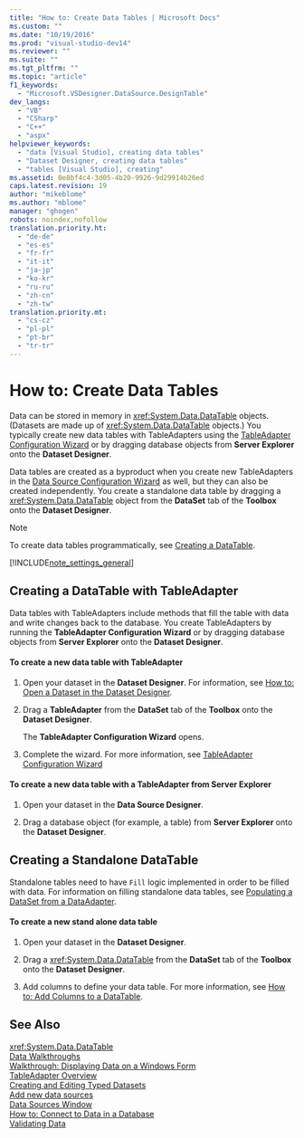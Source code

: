 ```yaml
---
title: "How to: Create Data Tables | Microsoft Docs"
ms.custom: ""
ms.date: "10/19/2016"
ms.prod: "visual-studio-dev14"
ms.reviewer: ""
ms.suite: ""
ms.tgt_pltfrm: ""
ms.topic: "article"
f1_keywords: 
  - "Microsoft.VSDesigner.DataSource.DesignTable"
dev_langs: 
  - "VB"
  - "CSharp"
  - "C++"
  - "aspx"
helpviewer_keywords: 
  - "data [Visual Studio], creating data tables"
  - "Dataset Designer, creating data tables"
  - "tables [Visual Studio], creating"
ms.assetid: 0e8bf4c4-3d05-4b20-9926-9d29914b26ed
caps.latest.revision: 19
author: "mikeblome"
ms.author: "mblome"
manager: "ghogen"
robots: noindex,nofollow
translation.priority.ht: 
  - "de-de"
  - "es-es"
  - "fr-fr"
  - "it-it"
  - "ja-jp"
  - "ko-kr"
  - "ru-ru"
  - "zh-cn"
  - "zh-tw"
translation.priority.mt: 
  - "cs-cz"
  - "pl-pl"
  - "pt-br"
  - "tr-tr"
---
```

# How to: Create Data Tables
Data can be stored in memory in <xref:System.Data.DataTable> objects. (Datasets are made up of <xref:System.Data.DataTable> objects.) You typically create new data tables with TableAdapters using the [TableAdapter Configuration Wizard](../Topic/TableAdapter%20Configuration%20Wizard.md) or by dragging database objects from **Server Explorer** onto the **Dataset Designer**.  
  
 Data tables are created as a byproduct when you create new TableAdapters in the [Data Source Configuration Wizard](../data-tools/media/data-source-configuration-wizard.png) as well, but they can also be created independently. You create a standalone data table by dragging a <xref:System.Data.DataTable> object from the **DataSet** tab of the **Toolbox** onto the **Dataset Designer**.  
  
> [!NOTE]
>  To create data tables programmatically, see [Creating a DataTable](../Topic/Creating%20a%20DataTable.md).  
  
 [!INCLUDE[note_settings_general](../data-tools/includes/note_settings_general_md.md)]  
  
## Creating a DataTable with TableAdapter  
 Data tables with TableAdapters include methods that fill the table with data and write changes back to the database. You create TableAdapters by running the **TableAdapter Configuration Wizard** or by dragging database objects from **Server Explorer** onto the **Dataset Designer**.  
  
#### To create a new data table with TableAdapter  
  
1.  Open your dataset in the **Dataset Designer**. For information, see [How to: Open a Dataset in the Dataset Designer](../Topic/How%20to:%20Open%20a%20Dataset%20in%20the%20Dataset%20Designer.md).  
  
2.  Drag a **TableAdapter** from the **DataSet** tab of the **Toolbox** onto the **Dataset Designer**.  
  
     The **TableAdapter Configuration Wizard** opens.  
  
3.  Complete the wizard. For more information, see [TableAdapter Configuration Wizard](../Topic/TableAdapter%20Configuration%20Wizard.md)  
  
#### To create a new data table with a TableAdapter from Server Explorer  
  
1.  Open your dataset in the **Data Source Designer**.  
  
2.  Drag a database object (for example, a table) from **Server Explorer** onto the **Dataset Designer**.  
  
## Creating a Standalone DataTable  
 Standalone tables need to have `Fill` logic implemented in order to be filled with data. For information on filling standalone data tables, see [Populating a DataSet from a DataAdapter](../Topic/Populating%20a%20DataSet%20from%20a%20DataAdapter.md).  
  
#### To create a new stand alone data table  
  
1.  Open your dataset in the **Dataset Designer**.  
  
2.  Drag a <xref:System.Data.DataTable> from the **DataSet** tab of the **Toolbox** onto the **Dataset Designer**.  
  
3.  Add columns to define your data table. For more information, see [How to: Add Columns to a DataTable](../Topic/How%20to:%20Add%20Columns%20to%20a%20DataTable.md).  
  
## See Also  
 <xref:System.Data.DataTable>   
 [Data Walkthroughs](../Topic/Data%20Walkthroughs.md)   
 [Walkthrough: Displaying Data on a Windows Form](../data-tools/walkthrough-displaying-data-on-a-windows-form.md)   
 [TableAdapter Overview](../data-tools/tableadapter-overview.md)   
 [Creating and Editing Typed Datasets](../data-tools/creating-and-editing-typed-datasets.md)   
 [Add new data sources](../data-tools/add-new-data-sources.md)   
 [Data Sources Window](../Topic/Data%20Sources%20Window.md)   
 [How to: Connect to Data in a Database](../data-tools/how-to-connect-to-data-in-a-database.md)   
 [Validating Data](../Topic/Validating%20Data.md)